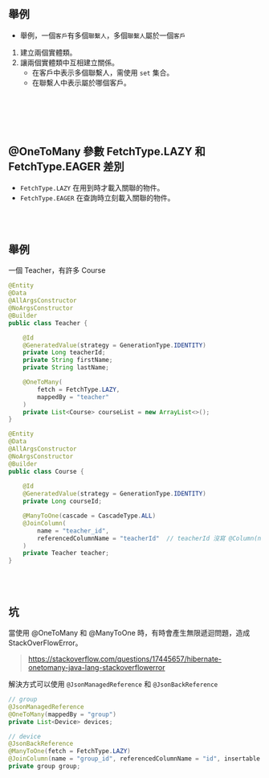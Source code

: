 ## 舉例
* 舉例，一個`客戶`有多個`聯繫人`，多個`聯繫人`屬於一個`客戶`
1. 建立兩個實體類。
2. 讓兩個實體類中互相建立關係。 
    * 在客戶中表示多個聯繫人，需使用 `set` 集合。
    * 在聯繫人中表示屬於哪個客戶。


<br/>

<br/>

<br/>

<br/>

## @OneToMany 參數 FetchType.LAZY 和 FetchType.EAGER 差別
* `FetchType.LAZY` 在用到時才載入關聯的物件。
* `FetchType.EAGER` 在查詢時立刻載入關聯的物件。

<br/>

<br/>

## 舉例
一個 Teacher，有許多 Course
```java
@Entity
@Data
@AllArgsConstructor
@NoArgsConstructor
@Builder
public class Teacher {

    @Id
    @GeneratedValue(strategy = GenerationType.IDENTITY)
    private Long teacherId;
    private String firstName;
    private String lastName;

    @OneToMany(
        fetch = FetchType.LAZY,
        mappedBy = "teacher"
    )
    private List<Course> courseList = new ArrayList<>();
}
```
```java
@Entity
@Data
@AllArgsConstructor
@NoArgsConstructor
@Builder
public class Course {
    
    @Id
    @GeneratedValue(strategy = GenerationType.IDENTITY)
    private Long courseId;

    @ManyToOne(cascade = CascadeType.ALL)
    @JoinColumn(
        name = "teacher_id",
        referencedColumnName = "teacherId"  // teacherId 沒寫 @Column(name = "teacher_id")，故這邊寫 teacherId
    )
    private Teacher teacher;
}
```

<br/>

<br/>

## 坑

當使用 @OneToMany 和 @ManyToOne 時，有時會產生無限遞迴問題，造成 StackOverFlowError。

> https://stackoverflow.com/questions/17445657/hibernate-onetomany-java-lang-stackoverflowerror


解決方式可以使用 `@JsonManagedReference` 和 `@JsonBackReference`

```java
// group
@JsonManagedReference
@OneToMany(mappedBy = "group")
private List<Device> devices;

// device
@JsonBackReference
@ManyToOne(fetch = FetchType.LAZY)
@JoinColumn(name = "group_id", referencedColumnName = "id", insertable = false, updatable = false)
private group group;
```